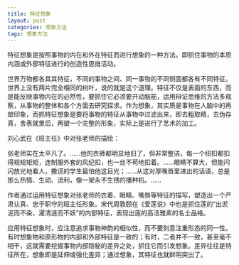 ```yaml
---
title: 特征想象
layout: post
categories: 想象方法
tags: 想象方法
---
```


特征想象是按照事物的内在和外在特征而进行想象的一种方法。即抓住事物的本质内涵或外部特征进行的创造性思维活动。

世界万物都各具其特征，不同的事物之间、同一事物的不同侧面都各有不同特征。世界上没有两片完全相同的树叶，说的就是这个道理。特征不仅是表面的东西，而是能反映事物内在的必然性，要抓住它必须要开动脑筋，运用辩证思维的方法多观察，从事物的整体和各个方面去研究探求。作为想象，其实质是事物在人脑中的再塑印象，而抓特征想象是要将事物的特征从事物中过滤出来，即去粗取精，去伪存真，舍表就里后，再塑一个完整的形象，实际上是进行了艺术的加工。

刘心武在《班主任》中对张老师的描绘：

张老师实在太平凡了。……他的衣裤都明显地旧了，但非常整洁，每一个纽扣都扣得规规矩矩，连制服外套的风纪扣，也一丝不苟地扣着。……眼睛不算大，但能闪闪放光地看人，撒谎的学生最怕他这目光；……从这对厚嘴唇里进出的话语，总是那么热情、生动、流利，像一架永不生锈的播种机。……

作者通过运用特征想象对张老师的衣着、眼睛、嘴唇等特征的描写，塑造出一个严肃认真、忠于职守的班主任形象。宋代周敦颐在《爱莲说》中也是抓住莲的“出淤泥而不染，濯清涟而不妖”的内部特征，表现出莲的高洁雅素的名士品格。

应用特征想象时，应注意追求事物神韵的相似性，而不要刻意注重形态的同一性。有时想象物和原形物的内部和外部特征是一致的；有时，二者并不一致，甚至毫不相干，这就需要挖掘事物内部隐秘的差异之处，抓住它而引发想象。差异往往是特征所在，想象即是延伸或强化差异；通过想象，其特征也就鲜明突出了。 